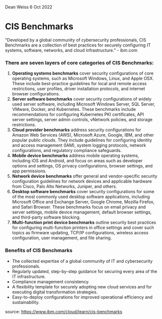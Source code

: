 Dean Weiss
6 Oct 2022

# CIS Benchmarks

<p>"Developed by a global community of cybersecurity professionals, CIS Benchmarks are a collection of best practices for securely configuring IT systems, software, networks, and cloud infrastructure." - ibm.com </p>

<p>
  
### There are seven layers of core categories of CIS Benchmarks:
<ol>
  <li> <strong>Operating systems benchmarks</strong> cover security configurations of core operating systems, such as Microsoft Windows, Linux, and Apple OSX. These include best-practice guidelines for local and remote access restrictions, user profiles, driver installation protocols, and internet browser configurations. </li>
<li> <strong>Server software benchmarks</strong> cover security configurations of widely used server software, including Microsoft Windows Server, SQL Server, VMware, Docker, and Kubernetes. These benchmarks include recommendations for configuring Kubernetes PKI certificates, API server settings, server admin controls, vNetwork policies, and storage restrictions. </li>
<li> <strong>Cloud provider benchmarks</strong> address security configurations for Amazon Web Services (AWS), Microsoft Azure, Google, IBM, and other popular public clouds. They include guidelines for configuring identity and access management (IAM), system logging protocols, network configurations, and regulatory compliance safeguards.
<li> <strong>Mobile device benchmarks</strong> address mobile operating systems, including iOS and Android, and focus on areas such as developer options and settings, OS privacy configurations, browser settings, and app permissions. </li>
<li> <strong>Network device benchmarks</strong> offer general and vendor-specific security configuration guidelines for network devices and applicable hardware from Cisco, Palo Alto Networks, Juniper, and others. </li>
<li> <strong>Desktop software benchmarks</strong> cover security configurations for some of the most commonly used desktop software applications, including Microsoft Office and Exchange Server, Google Chrome, Mozilla Firefox, and Safari Browser. These benchmarks focus on email privacy and server settings, mobile device management, default browser settings, and third-party software blocking. </li>
  <li> <strong>Multi-function print device benchmarks</strong> outline security best practices for configuring multi-function printers in office settings and cover such topics as firmware updating, TCP/IP configurations, wireless access configuration, user management, and file sharing. </li> 
</ol>
</p>
<p>
  
### Benefits of CIS Benchmarks
  <ul>
    <li> The collected expertise of a global community of IT and cybersecurity professionals. </li> 
    <li> Regularly updated, step-by-step guidance for securing every area of the IT infrastructure. </li> 
    <li> Compliance management consistency. </li> 
    <li> A flexibility template for securely adopting new cloud services and for executing digital transformation strategies. </li> 
    <li> Easy-to-deploy configurations for improved operational efficiency and sustainability. </li> 
  </ul>
</P>


source: https://www.ibm.com/cloud/learn/cis-benchmarks
